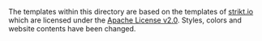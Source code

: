 The templates within this directory are based on the templates of [strikt.io](https://strikt.io) which are licensed under the [Apache License v2.0](https://www.apache.org/licenses/LICENSE-2.0.html).
Styles, colors and website contents have been changed.
